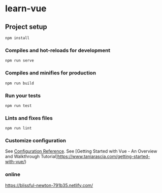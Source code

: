 # learn-vue

## Project setup
```
npm install
```

### Compiles and hot-reloads for development
```
npm run serve
```

### Compiles and minifies for production
```
npm run build
```

### Run your tests
```
npm run test
```

### Lints and fixes files
```
npm run lint
```

### Customize configuration
See [Configuration Reference](https://cli.vuejs.org/config/).
See [Getting Started with Vue - An Overview and Walkthrough Tutorial]https://www.taniarascia.com/getting-started-with-vue/)

### online
https://blissful-newton-791b35.netlify.com/
